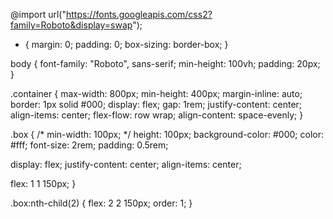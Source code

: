 @import url("https://fonts.googleapis.com/css2?family=Roboto&display=swap");

* {
  margin: 0;
  padding: 0;
  box-sizing: border-box;
}

body {
  font-family: "Roboto", sans-serif;
  min-height: 100vh;
  padding: 20px;
}

.container {
  max-width: 800px;
  min-height: 400px;
  margin-inline: auto;
  border: 1px solid #000;
  display: flex;
  gap: 1rem;
  justify-content: center;
  align-items: center;
  flex-flow: row wrap;
  align-content: space-evenly;
} 

.box {
  /* min-width: 100px; */
  height: 100px;
  background-color: #000;
  color: #fff;
  font-size: 2rem;
  padding: 0.5rem;

  display: flex;
  justify-content: center; 
  align-items: center;

  flex: 1 1 150px;
}

.box:nth-child(2) {
  flex: 2 2 150px;
  order: 1;
}


